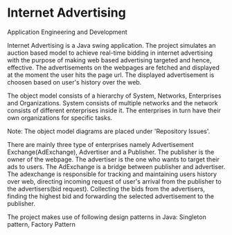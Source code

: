 # Internet Advertising
Application Engineering and Development

Internet Advertising is a Java swing application.
The project simulates an auction based model to achieve real-time bidding in internet advertising
with the purpose of making web based advertising targeted and hence, effective. The advertisements 
on the webpages are fetched and displayed at the moment the user hits the page url. The displayed 
advertisement is choosen based on user's history over the web.

The object model consists of a hierarchy of System, Networks, Enterprises and Organizations. System
consists of multiple networks and the network consists of different enterprises inside it. The 
enterprises in turn have their own organizations for specific tasks.

Note: The object model diagrams are placed under 'Repository Issues'.

There are mainly three type of enterprises namely Advertisement Exchange(AdExchange), Advertiser and
a Publisher. The publisher is the owner of the webpage. The advertiser is the one who wants to target
their ads to users. The AdExchange is a bridge between publisher and advertiser. The adexchange is 
responsible for tracking and maintaining users history over web, directing incoming request of user's
arrival  from the publisher to the advertisers(bid request). Collecting the bids from the advertisers,
finding the highest bid and forwarding the selected advertisement to the publisher.

The project makes use of following design patterns in Java:
Singleton pattern,
Factory Pattern
